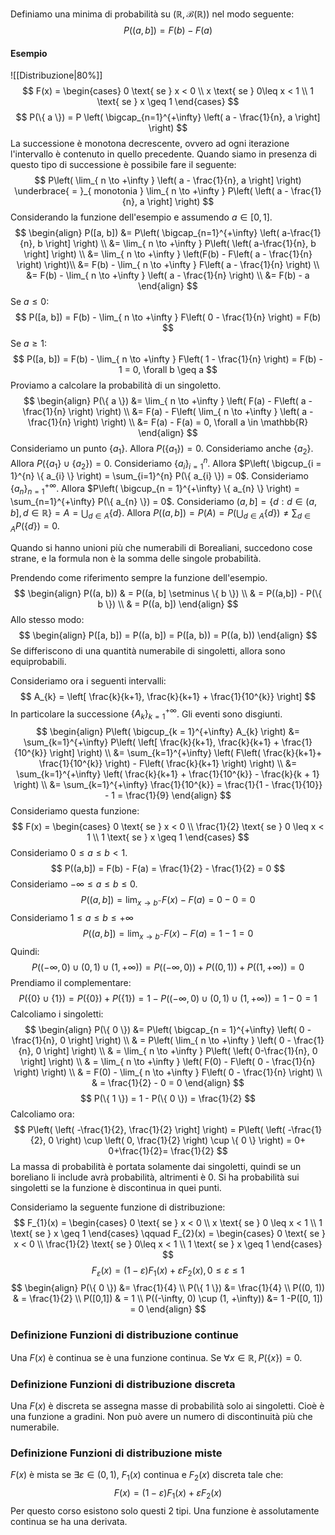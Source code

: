 Definiamo una minima di probabilità su $(\mathbb{R}, \mathcal{B}(\mathbb{R}))$ nel modo seguente:
$$
P((a,b]) = F(b) - F(a)
$$
#### Esempio
![[Distribuzione|80%]]
$$
F(x) = \begin{cases}
0 \text{ se } x < 0 \\
x \text{ se } 0\leq x < 1 \\
1 \text{ se } x \geq 1
\end{cases}
$$
$$
P(\{ a \}) = P \left( \bigcap_{n=1}^{+\infty} \left( a - \frac{1}{n}, a \right] \right)
$$
La successione è monotona decrescente, ovvero ad ogni iterazione l'intervallo è contenuto in quello precedente.
Quando siamo in presenza di questo tipo di successione è possibile fare il seguente:
$$
P\left( \lim_{ n \to +\infty } \left( a - \frac{1}{n}, a \right] \right) \underbrace{ = }_{ monotonia } \lim_{ n \to +\infty } P\left( \left( a - \frac{1}{n}, a \right] \right)
$$
Considerando la funzione dell'esempio e assumendo $a \in [0, 1]$.
$$
\begin{align}
P([a, b]) &= P\left( \bigcap_{n=1}^{+\infty} \left( a-\frac{1}{n}, b \right] \right)  \\
&= \lim_{ n \to +\infty } P\left( \left( a-\frac{1}{n}, b \right] \right) \\
&= \lim_{ n \to +\infty } \left(F(b) - F\left( a - \frac{1}{n} \right) \right)\\
&= F(b) - \lim_{ n \to +\infty } F\left( a - \frac{1}{n} \right) \\
&= F(b) - \lim_{ n \to +\infty } \left( a - \frac{1}{n} \right) \\
&= F(b) - a
\end{align}
$$
Se $a \leq 0$:
$$
P([a, b]) = F(b) - \lim_{ n \to +\infty } F\left( 0 - \frac{1}{n} \right) = F(b)
$$
Se $a \geq 1$:
$$
P([a, b]) = F(b) - \lim_{ n \to +\infty } F\left( 1 - \frac{1}{n} \right) = F(b) - 1 = 0, \forall b \geq a
$$
Proviamo a calcolare la probabilità di un singoletto.
$$
\begin{align}
P(\{ a \}) &= \lim_{ n \to +\infty } \left( F(a) - F\left( a - \frac{1}{n} \right) \right)  \\
&= F(a) - F\left( \lim_{ n \to +\infty } \left( a - \frac{1}{n} \right) \right) \\
&= F(a) - F(a) = 0, \forall a \in \mathbb{R}
\end{align}
$$
Consideriamo un punto $\{ a_{1} \}$. Allora $P(\{ a_{1} \}) = 0$.
Consideriamo anche $\{ a_{2} \}$. Allora $P(\{ a_{1} \} \cup \{ a_{2} \}) = 0$.
Consideriamo $\{ a_{i} \}_{i = 1}^{n}$. Allora $P\left( \bigcup_{i = 1}^{n} \{ a_{i} \} \right) = \sum_{i=1}^{n} P(\{ a_{i} \}) = 0$.
Consideriamo $\{ a_{n} \}_{n = 1}^{+\infty}$. Allora $P\left( \bigcup_{n = 1}^{+\infty} \{ a_{n} \} \right) = \sum_{n=1}^{+\infty} P(\{ a_{n} \}) = 0$.
Consideriamo $(a,b] = \{ d : d \in (a, b], d \in \mathbb{R} \} = A = \bigcup_{d \in A}\{ d \}$. Allora $P((a, b]) = P(A) = P\left( \bigcup_{d \in A} \{ d \} \right) \neq \sum_{d\in A} P(\{ d \}) = 0$.

Quando si hanno unioni più che numerabili di Borealiani, succedono cose strane, e la formula non è la somma delle singole probabilità.

Prendendo come riferimento sempre la funzione dell'esempio.
$$
\begin{align}
P((a, b)) & = P((a, b] \setminus \{ b \}) \\
 & = P((a,b]) - P(\{ b \})  \\
 & = P((a, b])
\end{align}
$$
Allo stesso modo:
$$
\begin{align}
P([a, b]) = P((a, b]) = P([a, b)) = P((a, b))
\end{align}
$$
Se differiscono di una quantità numerabile di singoletti, allora sono equiprobabili.

Consideriamo ora i seguenti intervalli:
$$
A_{k} = \left[ \frac{k}{k+1}, \frac{k}{k+1} + \frac{1}{10^{k}} \right]
$$
In particolare la successione $\{ A_{k} \}_{k = 1}^{+\infty}$. Gli eventi sono disgiunti.
$$
\begin{align}
P\left( \bigcup_{k = 1}^{+\infty} A_{k} \right) &= \sum_{k=1}^{+\infty} P\left( \left[ \frac{k}{k+1}, \frac{k}{k+1} + \frac{1}{10^{k}} \right] \right)  \\
&= \sum_{k=1}^{+\infty} \left( F\left( \frac{k}{k+1}+ \frac{1}{10^{k}} \right) - F\left( \frac{k}{k+1} \right) \right) \\
&= \sum_{k=1}^{+\infty} \left( \frac{k}{k+1} + \frac{1}{10^{k}} - \frac{k}{k + 1} \right)  \\
&= \sum_{k=1}^{+\infty}  \frac{1}{10^{k}} = \frac{1}{1 - \frac{1}{10}} - 1 = \frac{1}{9}
\end{align}
$$
Consideriamo questa funzione:
$$
F(x) = \begin{cases}
0 \text{ se } x < 0 \\
\frac{1}{2} \text{ se } 0 \leq x < 1 \\
1 \text{ se } x \geq 1
\end{cases}
$$
Consideriamo $0 \leq a \leq b < 1$.
$$
P((a,b]) = F(b) - F(a) = \frac{1}{2} - \frac{1}{2} = 0
$$
Consideriamo $-\infty \leq a \leq b \leq 0$.
$$
P((a, b]) = \lim_{ x \to b^{-} } F(x) - F(a) = 0 - 0 = 0
$$
Consideriamo $1 \leq a \leq b \leq +\infty$
$$
P((a, b]) = \lim_{ x \to b^{-} }  F(x) - F(a) = 1- 1= 0
$$
Quindi:
$$
P((-\infty, 0) \cup (0,1) \cup(1, +\infty)) = P((-\infty, 0)) + P((0, 1)) + P((1, +\infty)) = 0
$$
Prendiamo il complementare:
$$
P(\{ 0 \} \cup \{ 1 \}) = P(\{ 0 \}) + P(\{ 1 \}) = 1 - P((-\infty, 0) \cup (0, 1) \cup (1, +\infty)) = 1 - 0 = 1
$$
Calcoliamo i singoletti:
$$
\begin{align}
P(\{ 0 \}) &= P\left( \bigcap_{n = 1}^{+\infty} \left( 0 - \frac{1}{n}, 0 \right] \right) \\
 & = P\left( \lim_{ n \to +\infty } \left( 0 - \frac{1}{n}, 0 \right] \right)  \\
 & = \lim_{ n \to +\infty } P\left( \left( 0-\frac{1}{n}, 0 \right] \right) \\
 & = \lim_{ n \to +\infty } \left( F(0) - F\left( 0 - \frac{1}{n} \right) \right) \\
 & = F(0) - \lim_{ n \to +\infty } F\left( 0 - \frac{1}{n} \right) \\
 & = \frac{1}{2} - 0 = 0
\end{align}
$$
$$
P(\{ 1 \}) = 1 - P(\{ 0 \}) = \frac{1}{2}
$$
Calcoliamo ora:
$$
P\left( \left( -\frac{1}{2}, \frac{1}{2} \right] \right) = P\left( \left( -\frac{1}{2}, 0 \right) \cup \left( 0, \frac{1}{2} \right) \cup \{ 0 \} \right) = 0+ 0+\frac{1}{2}=  \frac{1}{2}
$$
La massa di probabilità è portata solamente dai singoletti, quindi se un boreliano li include avrà probabilità, altrimenti è 0. Si ha probabilità sui singoletti se la funzione è discontinua in quei punti.

Consideriamo la seguente funzione di distribuzione:
$$
F_{1}(x) = \begin{cases}
0 \text{ se } x < 0 \\
x \text{ se } 0 \leq x < 1 \\
1 \text{ se } x \geq 1
\end{cases}
\qquad
F_{2}(x) = \begin{cases}
0 \text{ se } x < 0 \\
\frac{1}{2} \text{ se } 0\leq x < 1 \\
1 \text{ se } x \geq 1
\end{cases}
$$
$$
F_{\varepsilon}(x) = (1-\varepsilon)F_{1}(x) + \varepsilon F_{2}(x),0\leq\varepsilon\leq 1
$$
$$
\begin{align}
P(\{ 0 \}) &= \frac{1}{4} \\
P(\{ 1 \}) &= \frac{1}{4} \\
P((0, 1)) & = \frac{1}{2} \\
P([0,1]) & = 1 \\
P((-\infty, 0) \cup (1, +\infty)) &= 1 -P([0, 1]) = 0
\end{align}
$$
### Definizione Funzioni di distribuzione continue
Una $F(x)$ è continua se è una funzione continua. Se $\forall x \in \mathbb{R}, P(\{ x \}) = 0$.

### Definizione Funzioni di distribuzione discreta
Una $F(x)$ è discreta se assegna masse di probabilità solo ai singoletti. Cioè è una funzione a gradini.
Non può avere un numero di discontinuità più che numerabile.

### Definizione Funzioni di distribuzione miste
$F(x)$ è mista se $\exists\varepsilon \in(0,1)$, $F_{1}(x)$ continua e $F_{2}(x)$ discreta tale che:
$$
F(x) = (1-\varepsilon)F_{1}(x) + \varepsilon F_{2}(x)
$$
Per questo corso esistono solo questi 2 tipi.
Una funzione è assolutamente continua se ha una derivata.